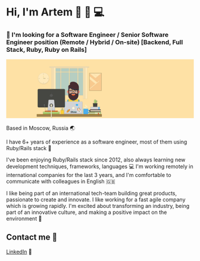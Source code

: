 # Hi, I'm Artem 👋 🙂 💻

### 👔 I'm looking for a Software Engineer / Senior Software Engineer position (Remote / Hybrid / On-site) [Backend, Full Stack, Ruby, Ruby on Rails]

![Banner cropped](https://raw.githubusercontent.com/artkirienko/artkirienko/master/banner-cropped.png)

Based in Moscow, Russia 🌏

I have 6+ years of experience as a software engineer, most of them using Ruby/Rails stack 💎

I've been enjoying Ruby/Rails stack since 2012, also always learning new development techniques, frameworks, languages 💻 I'm working remotely in international companies for the last 3 years, and I'm comfortable to communicate with colleagues in English 🇬🇧

I like being part of an international tech-team building great products, passionate to create and innovate. I like working for a fast agile company which is growing rapidly. I'm excited about transforming an industry, being part of an innovative culture, and making a positive impact on the environment 🚀

## Contact me 📨
[LinkedIn](https://www.linkedin.com/in/artkirienko/?locale=en_US) 💼
